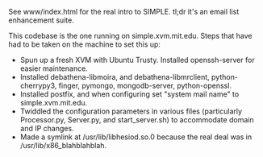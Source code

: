 See www/index.html for the real intro to SIMPLE. tl;dr it's an email list enhancement suite.

This codebase is the one running on simple.xvm.mit.edu. Steps that have had to be taken on the machine to set this up:
- Spun up a fresh XVM with Ubuntu Trusty. Installed openssh-server for easier maintenance.
- Installed debathena-libmoira, and debathena-libmrclient, python-cherrypy3, finger, pymongo, mongodb-server, python-openssl.
- Installed postfix, and when configuring set "system mail name" to simple.xvm.mit.edu.
- Twiddled the configuration parameters in various files (particularly Processor.py, Server.py, and start_server.sh) to accommodate domain and IP changes.
- Made a symlink at /usr/lib/libhesiod.so.0 because the real deal was in /usr/lib/x86_blahblahblah.
